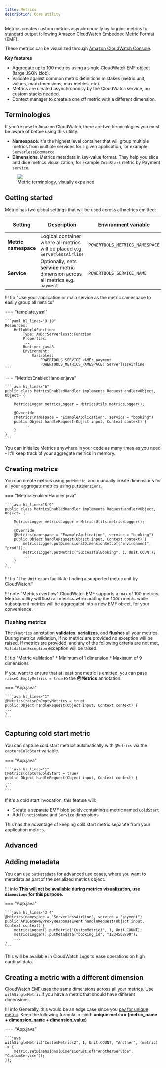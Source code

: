 ```yaml
---
title: Metrics
description: Core utility
---
```


Metrics creates custom metrics asynchronously by logging metrics to standard output following Amazon CloudWatch Embedded Metric Format (EMF).

These metrics can be visualized through [Amazon CloudWatch Console](https://console.aws.amazon.com/cloudwatch/).

**Key features**

* Aggregate up to 100 metrics using a single CloudWatch EMF object (large JSON blob).
* Validate against common metric definitions mistakes (metric unit, values, max dimensions, max metrics, etc).
* Metrics are created asynchronously by the CloudWatch service, no custom stacks needed.
* Context manager to create a one off metric with a different dimension.

## Terminologies

If you're new to Amazon CloudWatch, there are two terminologies you must be aware of before using this utility:

* **Namespace**. It's the highest level container that will group multiple metrics from multiple services for a given application, for example `ServerlessEcommerce`.
* **Dimensions**. Metrics metadata in key-value format. They help you slice and dice metrics visualization, for example `ColdStart` metric by Payment `service`.

<figure>
  <img src="../../media/metrics_terminology.png" />
  <figcaption>Metric terminology, visually explained</figcaption>
</figure>


## Getting started

Metric has two global settings that will be used across all metrics emitted:

Setting | Description | Environment variable | Constructor parameter
------------------------------------------------- | ------------------------------------------------- | ------------------------------------------------- | -------------------------------------------------
**Metric namespace** | Logical container where all metrics will be placed e.g. `ServerlessAirline` |  `POWERTOOLS_METRICS_NAMESPACE` | `namespace`
**Service** | Optionally, sets **service** metric dimension across all metrics e.g. `payment` | `POWERTOOLS_SERVICE_NAME` | `service`

!!! tip "Use your application or main service as the metric namespace to easily group all metrics"

=== "template.yaml"

    ```yaml hl_lines="9 10"
    Resources:
        HelloWorldFunction:
            Type: AWS::Serverless::Function
            Properties:
            ...
            Runtime: java8
            Environment:
                Variables:
                    POWERTOOLS_SERVICE_NAME: payment
                    POWERTOOLS_METRICS_NAMESPACE: ServerlessAirline
    ```

=== "MetricsEnabledHandler.java"

    ```java hl_lines="6"
    public class MetricsEnabledHandler implements RequestHandler<Object, Object> {
    
        MetricsLogger metricsLogger = MetricsUtils.metricsLogger();
    
        @Override
        @Metrics(namespace = "ExampleApplication", service = "booking")
        public Object handleRequest(Object input, Context context) {
            ...
        }
    }
    ```

You can initialize Metrics anywhere in your code as many times as you need - It'll keep track of your aggregate metrics in memory.

## Creating metrics

You can create metrics using `putMetric`, and manually create dimensions for all your aggregate metrics using `putDimensions`.

=== "MetricsEnabledHandler.java"

    ```java hl_lines="8 9"
    public class MetricsEnabledHandler implements RequestHandler<Object, Object> {
    
        MetricsLogger metricsLogger = MetricsUtils.metricsLogger();
    
        @Override
        @Metrics(namespace = "ExampleApplication", service = "booking")
        public Object handleRequest(Object input, Context context) {
            metricsLogger.putDimensions(DimensionSet.of("environment", "prod"));
            metricsLogger.putMetric("SuccessfulBooking", 1, Unit.COUNT);
            ...
        }
    }
    ```

!!! tip "The `Unit` enum facilitate finding a supported metric unit by CloudWatch."

!!! note "Metrics overflow"
    CloudWatch EMF supports a max of 100 metrics. Metrics utility will flush all metrics when adding the 100th metric while subsequent metrics will be aggregated into a new EMF object, for your convenience.

### Flushing metrics

The `@Metrics` annotation **validates**, **serializes**, and **flushes** all your metrics. During metrics validation, 
if no metrics are provided no exception will be raised. If metrics are provided, and any of the following criteria are 
not met, `ValidationException` exception will be raised.

!!! tip "Metric validation"
    * Minimum of 1 dimension
    * Maximum of 9 dimensions

If you want to ensure that at least one metric is emitted, you can pass `raiseOnEmptyMetrics = true` to the **@Metrics** annotation:

=== "App.java"

    ```java hl_lines="1"
    @Metrics(raiseOnEmptyMetrics = true)
    public Object handleRequest(Object input, Context context) {
    ...
    }
    ```

## Capturing cold start metric

You can capture cold start metrics automatically with `@Metrics` via the `captureColdStart` variable.

=== "App.java"

    ```java hl_lines="1"
    @Metrics(captureColdStart = true)
    public Object handleRequest(Object input, Context context) {
    ...
    }
    ```

If it's a cold start invocation, this feature will:

* Create a separate EMF blob solely containing a metric named `ColdStart`
* Add `FunctionName` and `Service` dimensions

This has the advantage of keeping cold start metric separate from your application metrics.

## Advanced

## Adding metadata

You can use `putMetadata` for advanced use cases, where you want to metadata as part of the serialized metrics object.

!!! info
    **This will not be available during metrics visualization, use `dimensions` for this purpose.**

=== "App.java"

    ```java hl_lines="3 4" 
    @Metrics(namespace = "ServerlessAirline", service = "payment")
    public APIGatewayProxyResponseEvent handleRequest(Object input, Context context) {
        metricsLogger().putMetric("CustomMetric1", 1, Unit.COUNT);
        metricsLogger().putMetadata("booking_id", "1234567890");
        ...
    }
    ```

This will be available in CloudWatch Logs to ease operations on high cardinal data.

## Creating a metric with a different dimension

CloudWatch EMF uses the same dimensions across all your metrics. Use `withSingleMetric` if you have a metric that should have different dimensions.

!!! info
    Generally, this would be an edge case since you [pay for unique metric](https://aws.amazon.com/cloudwatch/pricing/). Keep the following formula in mind:
    **unique metric = (metric_name + dimension_name + dimension_value)**

=== "App.java"

    ```java
    withSingleMetric("CustomMetrics2", 1, Unit.COUNT, "Another", (metric) -> {
        metric.setDimensions(DimensionSet.of("AnotherService", "CustomService"));
    });
    ```